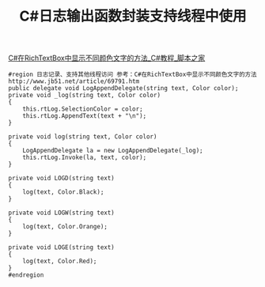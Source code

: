 ﻿---
layout:		post
category:	"program"
title:		"C#日志输出函数封装支持线程中使用"
tags:		[c#]
---
[C\#在RichTextBox中显示不同颜色文字的方法\_C\#教程\_脚本之家](http://www.jb51.net/article/69791.htm)
```
#region 日志记录、支持其他线程访问 参考：C#在RichTextBox中显示不同颜色文字的方法 http://www.jb51.net/article/69791.htm
public delegate void LogAppendDelegate(string text, Color color);
private void _log(string text, Color color)
{
    this.rtLog.SelectionColor = color;
    this.rtLog.AppendText(text + "\n");
}

private void log(string text, Color color)
{
    LogAppendDelegate la = new LogAppendDelegate(_log); 
    this.rtLog.Invoke(la, text, color);
}

private void LOGD(string text)
{
    log(text, Color.Black);
}

private void LOGW(string text)
{
    log(text, Color.Orange);
}

private void LOGE(string text)
{
    log(text, Color.Red);
}
#endregion
```

